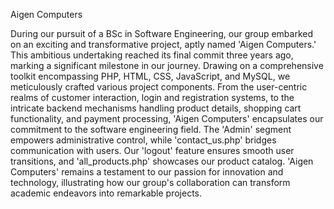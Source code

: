 Aigen Computers


During our pursuit of a BSc in Software Engineering, our group embarked on an exciting and transformative project, aptly named 'Aigen Computers.' This ambitious undertaking reached its final commit three years ago, marking a significant milestone in our journey. Drawing on a comprehensive toolkit encompassing PHP, HTML, CSS, JavaScript, and MySQL, we meticulously crafted various project components. From the user-centric realms of customer interaction, login and registration systems, to the intricate backend mechanisms handling product details, shopping cart functionality, and payment processing, 'Aigen Computers' encapsulates our commitment to the software engineering field. The 'Admin' segment empowers administrative control, while 'contact_us.php' bridges communication with users. Our 'logout' feature ensures smooth user transitions, and 'all_products.php' showcases our product catalog. 'Aigen Computers' remains a testament to our passion for innovation and technology, illustrating how our group's collaboration can transform academic endeavors into remarkable projects.
